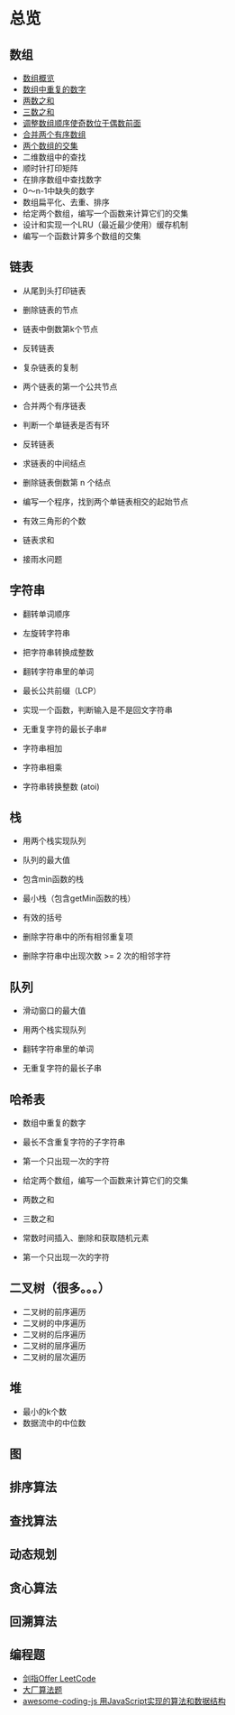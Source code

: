 # 总览

## 数组
- [数组概览](./数组概览.md)
- [数组中重复的数字](./数组中重复的数字.md)
- [两数之和](./两数之和.md)
- [三数之和](./三数之和.md)
- [调整数组顺序使奇数位于偶数前面](./调整数组顺序使奇数位于偶数前面.md)
- [合并两个有序数组](./合并两个有序数组.md)
- [两个数组的交集](./两个数组的交集.md)
- 二维数组中的查找
- 顺时针打印矩阵
- 在排序数组中查找数字
- 0～n-1中缺失的数字
- 数组扁平化、去重、排序
- 给定两个数组，编写一个函数来计算它们的交集
- 设计和实现一个LRU（最近最少使用）缓存机制
- 编写一个函数计算多个数组的交集

## 链表
- 从尾到头打印链表
- 删除链表的节点
- 链表中倒数第k个节点
- 反转链表
- 复杂链表的复制
- 两个链表的第一个公共节点

- 合并两个有序链表
- 判断一个单链表是否有环
- 反转链表
- 求链表的中间结点
- 删除链表倒数第 n 个结点
- 编写一个程序，找到两个单链表相交的起始节点
- 有效三角形的个数
- 链表求和
- 接雨水问题

## 字符串
- 翻转单词顺序
- 左旋转字符串
- 把字符串转换成整数

- 翻转字符串里的单词
- 最长公共前缀（LCP）
- 实现一个函数，判断输入是不是回文字符串
- 无重复字符的最长子串#
- 字符串相加
- 字符串相乘
- 字符串转换整数 (atoi)

## 栈
- 用两个栈实现队列
- 队列的最大值
- 包含min函数的栈

- 最小栈（包含getMin函数的栈）
- 有效的括号
- 删除字符串中的所有相邻重复项
- 删除字符串中出现次数 >= 2 次的相邻字符

## 队列
- 滑动窗口的最大值

- 用两个栈实现队列
- 翻转字符串里的单词
- 无重复字符的最长子串

## 哈希表
- 数组中重复的数字
- 最长不含重复字符的子字符串
- 第一个只出现一次的字符

- 给定两个数组，编写一个函数来计算它们的交集
- 两数之和
- 三数之和
- 常数时间插入、删除和获取随机元素
- 第一个只出现一次的字符

## 二叉树（很多。。。）
- 二叉树的前序遍历
- 二叉树的中序遍历
- 二叉树的后序遍历
- 二叉树的层序遍历
- 二叉树的层次遍历

## 堆
- 最小的k个数
- 数据流中的中位数

## 图

## 排序算法
## 查找算法
## 动态规划
## 贪心算法
## 回溯算法
## 编程题




- [剑指Offer LeetCode](https://leetcode-cn.com/problemset/lcof/)
- [大厂算法题](https://github.com/sisterAn/JavaScript-Algorithms)
- [awesome-coding-js 用JavaScript实现的算法和数据结构](http://www.conardli.top/docs/)